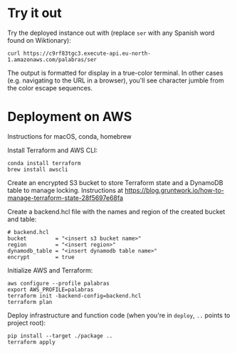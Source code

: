 # Try it out

Try the deployed instance out with (replace `ser` with any Spanish word found on Wiktionary):

```
curl https://c9rf83tgc3.execute-api.eu-north-1.amazonaws.com/palabras/ser
```

The output is formatted for display in a true-color terminal. In other cases (e.g. navigating to the URL in a browser), you'll see character jumble from the color escape sequences.

# Deployment on AWS

Instructions for macOS, conda, homebrew

Install Terraform and AWS CLI:

```
conda install terraform
brew install awscli
```

Create an encrypted S3 bucket to store Terraform state and a DynamoDB table to manage locking. Instructions at https://blog.gruntwork.io/how-to-manage-terraform-state-28f5697e68fa

Create a backend.hcl file with the names and region of the created bucket and table:

```hcl
# backend.hcl
bucket         = "<insert s3 bucket name>"
region         = "<insert region>"
dynamodb_table = "<insert dynamodb table name>"
encrypt        = true
```

Initialize AWS and Terraform:

```
aws configure --profile palabras
export AWS_PROFILE=palabras
terraform init -backend-config=backend.hcl
terraform plan
```

Deploy infrastructure and function code (when you're in `deploy`, `..` points to project root):

```
pip install --target ./package ..
terraform apply
```